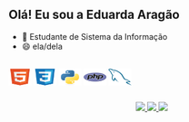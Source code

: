 ## Olá! Eu sou a Eduarda Aragão

- 🔭 Estudante de Sistema da Informação
- 😄 ela/dela
  
<div style="display: inline_block"><br>
  <img align="center" alt="Eduarda-HTML" height="30" width="40" src="https://raw.githubusercontent.com/devicons/devicon/master/icons/html5/html5-original.svg">
  <img align="center" alt="Eduarda-CSS" height="30" width="40" src="https://raw.githubusercontent.com/devicons/devicon/master/icons/css3/css3-original.svg">
  <img align="center" alt="Eduarda-Python" height="30" width="40" src="https://raw.githubusercontent.com/devicons/devicon/master/icons/python/python-original.svg">
  <img align="center" alt="Eduarda-PHP" height="30" width="40" src="https://raw.githubusercontent.com/devicons/devicon/master/icons/php/php-original.svg">
  <img align="center" alt="Eduarda-MySQL" height="30" width="40" src="https://raw.githubusercontent.com/devicons/devicon/master/icons/mysql/mysql-original.svg">
</div>


 ##
 
<div align="center"> 
  <a href="[https://instagram.com/dudaharagao](https://www.instagram.com/dudaharagao/)" target="_blank">
    <img src="https://img.shields.io/badge/-Instagram-%23E4405F?style=for-the-badge&logo=instagram&logoColor=white">
  </a>
  
  <a href="https://discord.gg/wagxzStdcR" target="_blank">
    <img src="https://img.shields.io/badge/Discord-7289DA?style=for-the-badge&logo=discord&logoColor=white">
  </a> 
  
  <a href="mailto:[eduarda2aragao@gmail.com](https://mail.google.com/mail/u/0/?pli=1#inbox)">
    <img src="https://img.shields.io/badge/-Gmail-%23333?style=for-the-badge&logo=gmail&logoColor=white">
  </a>
  
</div>

 
